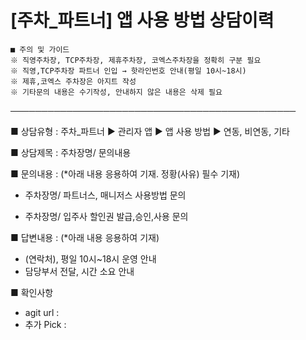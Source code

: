 # [주차_파트너] 앱 사용 방법 상담이력

```
■ 주의 및 가이드  
※ 직영주차장, TCP주차장, 제휴주차장, 코엑스주차장을 정확히 구분 필요  
※ 직영,TCP주차장 파트너 인입 → 핫라인번호 안내(평일 10시~18시)  
※ 제휴,코엑스 주차장은 아지트 작성  
※ 기타문의 내용은 수기작성, 안내하지 않은 내용은 삭제 필요
```

──────────────────────────────────────────────

■ 상담유형 : 주차\_파트너 ▶ 관리자 앱 ▶ 앱 사용 방법 ▶ 연동, 비연동, 기타

■ 상담제목 : 주차장명/ 문의내용

■ 문의내용 : (\*아래 내용 응용하여 기재. 정황(사유) 필수 기재)  
- 주차장명/ 파트너스, 매니저스 사용방법 문의

- 주차장명/ 입주사 할인권 발급,승인,사용 문의

■ 답변내용 : (\*아래 내용 응용하여 기재)  
- (연락처), 평일 10시~18시 운영 안내  
- 담당부서 전달, 시간 소요 안내

■ 확인사항  
- agit url :  
- 추가 Pick :
